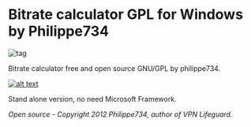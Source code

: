 # Bitrate calculator GPL for Windows by Philippe734


![tag](https://cloud.githubusercontent.com/assets/24923693/21680815/5c759432-d34c-11e6-8aac-fb6b21cb6411.jpg)

Bitrate calculator free and open source GNU/GPL by philippe734.

[![alt text][2]][1]

  [1]: https://github.com/Philippe734/Bitrate-calculator/raw/master/Windows/BitrateCalc.zip
  [2]: https://cloud.githubusercontent.com/assets/24923693/21723900/7fdda69e-d432-11e6-8ab1-87dd79f36fe5.gif

Stand alone version, no need Microsoft Framework.

*Open source - Copyright 2012 Philippe734, author of VPN Lifeguard.*
